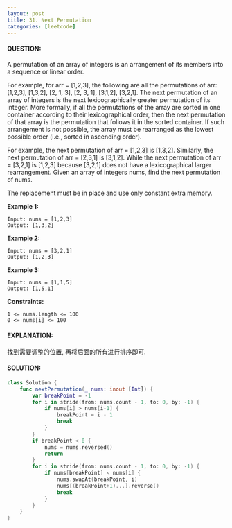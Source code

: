 ```yaml
---
layout: post
title: 31. Next Permutation
categories: [leetcode]
---
```

#### QUESTION:
A permutation of an array of integers is an arrangement of its members into a sequence or linear order.

For example, for arr = [1,2,3], the following are all the permutations of arr: [1,2,3], [1,3,2], [2, 1, 3], [2, 3, 1], [3,1,2], [3,2,1].
The next permutation of an array of integers is the next lexicographically greater permutation of its integer. More formally, if all the permutations of the array are sorted in one container according to their lexicographical order, then the next permutation of that array is the permutation that follows it in the sorted container. If such arrangement is not possible, the array must be rearranged as the lowest possible order (i.e., sorted in ascending order).

For example, the next permutation of arr = [1,2,3] is [1,3,2].
Similarly, the next permutation of arr = [2,3,1] is [3,1,2].
While the next permutation of arr = [3,2,1] is [1,2,3] because [3,2,1] does not have a lexicographical larger rearrangement.
Given an array of integers nums, find the next permutation of nums.

The replacement must be in place and use only constant extra memory.

 

__Example 1:__
```
Input: nums = [1,2,3]
Output: [1,3,2]
```
__Example 2:__
```
Input: nums = [3,2,1]
Output: [1,2,3]
```
__Example 3:__
```
Input: nums = [1,1,5]
Output: [1,5,1]
```
 

__Constraints:__
```
1 <= nums.length <= 100
0 <= nums[i] <= 100
```
#### EXPLANATION:

找到需要调整的位置, 再将后面的所有进行排序即可.

#### SOLUTION:
```swift
class Solution {
    func nextPermutation(_ nums: inout [Int]) {
        var breakPoint = -1
        for i in stride(from: nums.count - 1, to: 0, by: -1) {
            if nums[i] > nums[i-1] {
                breakPoint = i - 1
                break
            }
        }
        if breakPoint < 0 {
            nums = nums.reversed()
            return
        }
        for i in stride(from: nums.count - 1, to: 0, by: -1) {
            if nums[breakPoint] < nums[i] {
                nums.swapAt(breakPoint, i)
                nums[(breakPoint+1)...].reverse()
                break
            }
        }
    }
}
```
